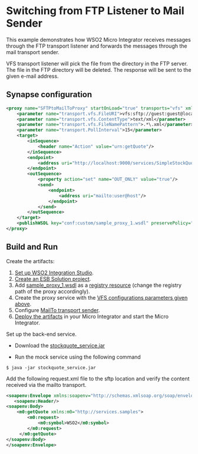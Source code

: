 # Switching from FTP Listener to Mail Sender

This example demonstrates how WSO2 Micro Integrator receives messages through the FTP transport listener and forwards the messages through the mail transport sender.

VFS transport listener will pick the file from the directory in the FTP server. The file in the FTP directory will be deleted. The response will be sent to the given e-mail address.

## Synapse configuration

```xml
<proxy name="SFTPtoMailToProxy" startOnLoad="true" transports="vfs" xmlns="http://ws.apache.org/ns/synapse">
    <parameter name="transport.vfs.FileURI">vfs:sftp://guest:guest@localhost/test?vfs.passive=true</parameter>
    <parameter name="transport.vfs.ContentType">text/xml</parameter>
    <parameter name="transport.vfs.FileNamePattern">.*\.xml</parameter>
    <parameter name="transport.PollInterval">15</parameter>
    <target>
        <inSequence>
            <header name="Action" value="urn:getQuote"/>
        </inSequence>
        <endpoint>
            <address uri="http://localhost:9000/services/SimpleStockQuoteService"/>
        </endpoint>
        <outSequence>
            <property action="set" name="OUT_ONLY" value="true"/>
            <send>
                <endpoint>
                    <address uri="mailto:user@host"/>
                </endpoint>
            </send>
        </outSequence>
    </target>
    <publishWSDL key="conf:custom/sample_proxy_1.wsdl" preservePolicy="true"/>
</proxy>
```

## Build and Run

Create the artifacts:

1. [Set up WSO2 Integration Studio](../../../../develop/installing-WSO2-Integration-Studio).
2. [Create an ESB Solution project](../../../../develop/creating-projects/#esb-config-project).
3. Add [sample_proxy_1.wsdl](https://github.com/wso2-docs/WSO2_EI/blob/master/samples-protocol-switching/sample_proxy_1.wsdl) as a [registry resource](../../../../develop/creating-artifacts/creating-registry-resources) (change the registry path of the proxy accordingly). 
4. Create the proxy service with the [VFS configurations parameters given above](../../../../references/config-catalog/#vfs-transport).
5. Configure [MailTo transport sender](../../../../setup/transport_configurations/configuring-transports/#configuring-the-mailto-transport).
6. [Deploy the artifacts](../../../../develop/deploy-and-run) in your Micro Integrator and start the Micro Integrator.


Set up the back-end service.

* Download the [stockquote_service.jar](
https://github.com/wso2-docs/WSO2_EI/blob/master/Back-End-Service/stockquote_service.jar)

* Run the mock service using the following command
```
$ java -jar stockquote_service.jar
```
Add the following request.xml file to the sftp location and verify the content received via the mailto transport.

```xml
<soapenv:Envelope xmlns:soapenv="http://schemas.xmlsoap.org/soap/envelope/">
   <soapenv:Header/>
<soapenv:Body>
	<m0:getQuote xmlns:m0="http://services.samples">
        <m0:request>
            <m0:symbol>WSO2</m0:symbol>
        </m0:request>
     </m0:getQuote>
</soapenv:Body>
</soapenv:Envelope> 
```
